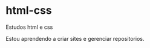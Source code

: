 # html-css
 Estudos html e css

 Estou aprendendo a criar sites e gerenciar repositorios.

 <a href="https://saldanhajooj.github.io/html-css/exercicios/des010-2/android.html">
